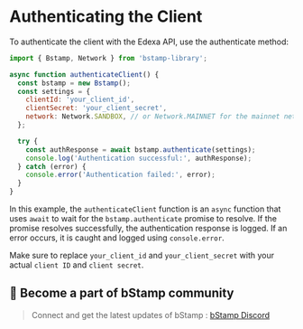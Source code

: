 # Authenticating the Client

To authenticate the client with the Edexa API, use the authenticate method:

```SDK.js
import { Bstamp, Network } from 'bstamp-library';

async function authenticateClient() {
  const bstamp = new Bstamp();
  const settings = {
    clientId: 'your_client_id',
    clientSecret: 'your_client_secret',
    network: Network.SANDBOX, // or Network.MAINNET for the mainnet network
  };

  try {
    const authResponse = await bstamp.authenticate(settings);
    console.log('Authentication successful:', authResponse);
  } catch (error) {
    console.error('Authentication failed:', error);
  }
}

```

In this example, the `authenticateClient` function is an `async` function that uses `await` to wait for the `bstamp.authenticate` promise to resolve. If the promise resolves successfully, the authentication response is logged. If an error occurs, it is caught and logged using `console.error`.

Make sure to replace `your_client_id` and `your_client_secret` with your actual `client ID` and `client secret`.

## 🖖 Become a part of bStamp community

> Connect and get the latest updates of bStamp : [bStamp Discord](https://discord.gg/mzqgaUz6)
